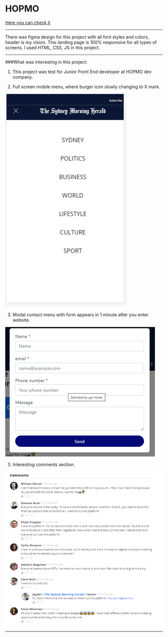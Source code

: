 # HOPMO

[Here you can check it](https://artemuholkov.github.io/test-HOPMO/)

---

There was figma design for this project with all font styles and colors, header is my vision.
This landing page is 100% responsive for all types of screens.
I used HTML, CSS, JS in this project.

---

###What was interesting in this project:

1. This project was test for Junior Front End developer at HOPMO dev company.

2. Full screen mobile menu, where burger icon slowly changing to X mark.

![burger](mobmenu.png)

3. Modal contact menu with form appears in 1 minute after you enter website.

![modal](modal.png)

3. Interesting comments section.

![comments](comments.png)

---
